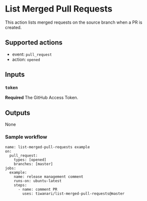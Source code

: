 List Merged Pull Requests
===

This action lists merged requests on the source branch when a PR is created.  

## Supported actions
- event: `pull_request`
- action: `opened`

## Inputs

### `token`

**Required** The GitHub Access Token.

## Outputs

None

### Sample workflow

```
name: list-merged-pull-requests example
on:
  pull_request:
    types: [opened]
    branches: [master]
jobs:
  example:
    name: release management comment
    runs-on: ubuntu-latest
    steps:
      - name: comment PR
        uses: tiwanari/list-merged-pull-requests@master
```
